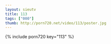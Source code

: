 ```yaml
--- 
layout: sieutv
title: 113
tags: ["000"]
thumb: http://porn720.net/video/113/poster.jpg
---
```

{% include porn720 key="113" %} 
